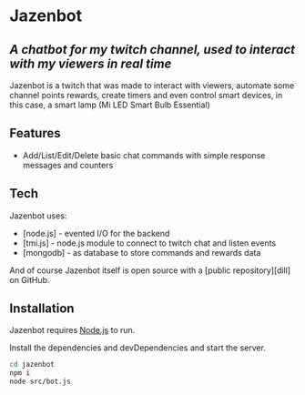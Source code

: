 # Jazenbot

## _A chatbot for my twitch channel, used to interact with my viewers in real time_

Jazenbot is a twitch that was made to interact with viewers, automate some channel points rewards, create timers and even control smart devices, in this case, a smart lamp (Mi LED Smart Bulb Essential)

## Features

-   Add/List/Edit/Delete basic chat commands with simple response messages and counters

## Tech

Jazenbot uses:

-   [node.js] - evented I/O for the backend
-   [tmi.js] - node.js module to connect to twitch chat and listen events
-   [mongodb] - as database to store commands and rewards data

And of course Jazenbot itself is open source with a [public repository][dill] on GitHub.

## Installation

Jazenbot requires [Node.js](https://nodejs.org/) to run.

Install the dependencies and devDependencies and start the server.

```sh
cd jazenbot
npm i
node src/bot.js
```
